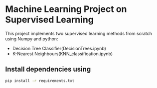# Machine Learning Project on Supervised Learning
This project implements two supervised learning methods from scratch using Numpy and python:
  - Decision Tree Classifier(DecisionTrees.ipynb)
  - K-Nearest Neighbours(KNN_classification.ipynb)

## Install dependencies using
  ```bash
  pip install -r requirements.txt



